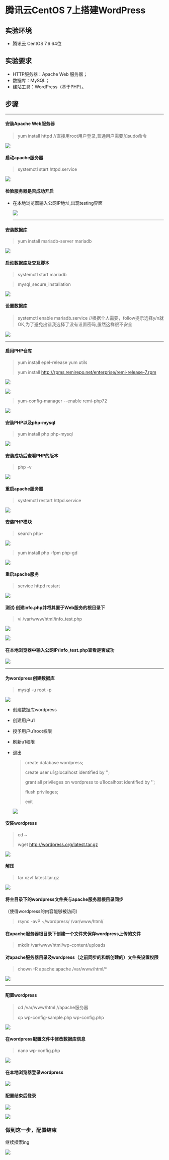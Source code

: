 # 腾讯云CentOS 7上搭建WordPress

## 实验环境

- 腾讯云 CentOS 7.6 64位

## 实验要求

- HTTP服务器：Apache Web 服务器；
- 数据库：MySQL；
- 建站工具：WordPress（基于PHP）。

## 步骤

---------------------



#### 安装Apache Web服务器

> yum install httpd //直接用root用户登录,普通用户需要加sudo命令

![](https://github.com/sonettofighting/Cloud_Computing/blob/master/wordpress/wdprs_imgs/1.jpg)

#### 启动apache服务器

> systemctl start httpd.service

![](https://github.com/sonettofighting/Cloud_Computing/blob/master/wordpress/wdprs_imgs/2.jpg)

#### 检验服务器是否成功开启

- 在本地浏览器输入公网IP地址,出现testing界面

  ![](https://github.com/sonettofighting/Cloud_Computing/blob/master/wordpress/wdprs_imgs/3.jpg)

  ---------------

  

####  安装数据库

> yum install mariadb-server mariadb

![](https://github.com/sonettofighting/Cloud_Computing/blob/master/wordpress/wdprs_imgs/4.jpg)

#### 启动数据库及交互脚本

> systemctl start mariadb

> mysql_secure_installation

![](https://github.com/sonettofighting/Cloud_Computing/blob/master/wordpress/wdprs_imgs/5.jpg)

#### 设置数据库

> systemctl enable mariadb.service //根据个人需要，follow提示选择y/n就OK,为了避免出错我选择了没有设置密码,虽然这样很不安全

![](https://github.com/sonettofighting/Cloud_Computing/blob/master/wordpress/wdprs_imgs/6.jpg)

-------------------

#### 启用PHP仓库

> yum install epel-release yum utils
>
> yum install http://rpms.remirepo.net/enterprise/remi-release-7.rpm

![](https://github.com/sonettofighting/Cloud_Computing/blob/master/wordpress/wdprs_imgs/7.jpg)

![](https://github.com/sonettofighting/Cloud_Computing/blob/master/wordpress/wdprs_imgs/8.jpg)

> yum-config-manager --enable remi-php72

![](https://github.com/sonettofighting/Cloud_Computing/blob/master/wordpress/wdprs_imgs/9.jpg)

#### 安装PHP以及php-mysql

> yum install php php-mysql

![](https://github.com/sonettofighting/Cloud_Computing/blob/master/wordpress/wdprs_imgs/10.jpg)

#### 安装成功后查看PHP的版本

> php -v

![](https://github.com/sonettofighting/Cloud_Computing/blob/master/wordpress/wdprs_imgs/11.jpg)

#### 重启apache服务器

> systemctl restart httpd.service

![](https://github.com/sonettofighting/Cloud_Computing/blob/master/wordpress/wdprs_imgs/12.jpg)

#### 安装PHP模块

> search php-

![](https://github.com/sonettofighting/Cloud_Computing/blob/master/wordpress/wdprs_imgs/13.jpg)

> yum install php -fpm php-gd

![](https://github.com/sonettofighting/Cloud_Computing/blob/master/wordpress/wdprs_imgs/14.jpg)

#### 重启apache服务

> service httpd restart

![](https://github.com/sonettofighting/Cloud_Computing/blob/master/wordpress/wdprs_imgs/16-restart.jpg)

#### 测试:创建info.php并将其置于Web服务的根目录下

> vi /var/www/html/info_test.php
>
> <?php phpinfo(); ?>

![](https://github.com/sonettofighting/Cloud_Computing/blob/master/wordpress/wdprs_imgs/16_5.jpg)

![](https://github.com/sonettofighting/Cloud_Computing/blob/master/wordpress/wdprs_imgs/17.jpg)

#### 在本地浏览器中输入公网IP/info_test.php查看是否成功

![](https://github.com/sonettofighting/Cloud_Computing/blob/master/wordpress/wdprs_imgs/18.jpg)

----------------------

#### 为wordpress创建数据库

> mysql -u root -p

![](https://github.com/sonettofighting/Cloud_Computing/blob/master/wordpress/wdprs_imgs/19.jpg)

- 创建数据库wordpress

- 创建用户u1

- 授予用户u1root权限

- 刷新u1权限

- 退出

  > create database wordpress;
  >
  > create user u1@localhost identified by  '';
  >
  > grant all privileges on wordpress to u1localhost identified by '';
  >
  > flush privileges;
  >
  > exit

  ![](https://github.com/sonettofighting/Cloud_Computing/blob/master/wordpress/wdprs_imgs/20.jpg)

#### 安装wordpress

> cd ~
>
> wget http://wordpress.org/latest.tar.gz

![](https://github.com/sonettofighting/Cloud_Computing/blob/master/wordpress/wdprs_imgs/21.jpg)

#### 解压

> tar xzvf latest.tar.gz

![](https://github.com/sonettofighting/Cloud_Computing/blob/master/wordpress/wdprs_imgs/22.jpg)

#### 将主目录下的wordpress文件夹与apache服务器根目录同步

（使得wordpress的内容能够被访问）

>  rsync -avP ~/wordpress/ /var/www/html/

#### 在apache服务器根目录下创建一个文件夹保存wordpress上传的文件

> mkdir /var/www/html/wp-content/uploads

#### 对apache服务器目录及wordpress（之前同步的和新创建的）文件夹设置权限

> chown -R apache:apache /var/www/html/*

![](https://github.com/sonettofighting/Cloud_Computing/blob/master/wordpress/wdprs_imgs/24.jpg)

--------------------------

#### 配置wordpress

> cd /var/www/html //apache服务器
>
> cp wp-config-sample.php wp-config.php

![](https://github.com/sonettofighting/Cloud_Computing/blob/master/wordpress/wdprs_imgs/26.jpg)

#### 在wordpress配置文件中修改数据库信息

> nano wp-config.php

![](https://github.com/sonettofighting/Cloud_Computing/blob/master/wordpress/wdprs_imgs/27.jpg)

#### 在本地浏览器登录wordpress

![](https://github.com/sonettofighting/Cloud_Computing/blob/master/wordpress/wdprs_imgs/28.jpg)

#### 配置结束后登录

![](https://github.com/sonettofighting/Cloud_Computing/blob/master/wordpress/wdprs_imgs/29.jpg)

![](https://github.com/sonettofighting/Cloud_Computing/blob/master/wordpress/wdprs_imgs/30.jpg)

### 做到这一步，配置结束

继续探索ing

![](https://github.com/sonettofighting/Cloud_Computing/blob/master/wordpress/wdprs_imgs/33.jpg)